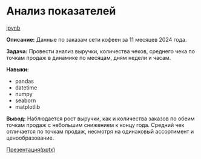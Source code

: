 # Анализ показателей

[ipynb](https://github.com/ElenaSofina/Portfolio/blob/main/проект/Анализ_показателей.ipynb)

**Описание:** Данные по заказам сети кофеен за 11 месяцев 2024 года.

**Задача:** Провести анализ выручки, количества чеков, среднего чека по точкам продаж в динамике по месяцам, дням недели и часам.

**Навыки:**
- pandas
- datetime
- numpy
- seaborn
- matplotlib

**Вывод:** Наблюдается рост выручки, как и количества заказов по обеим точкам продаж с небольшим снижением к концу года. Средний чек отличается по точкам продаж, несмотря на одинаковый ассортимент и ценообразование.

[Презентация(pptx)](https://clck.ru/3FzLhg)
